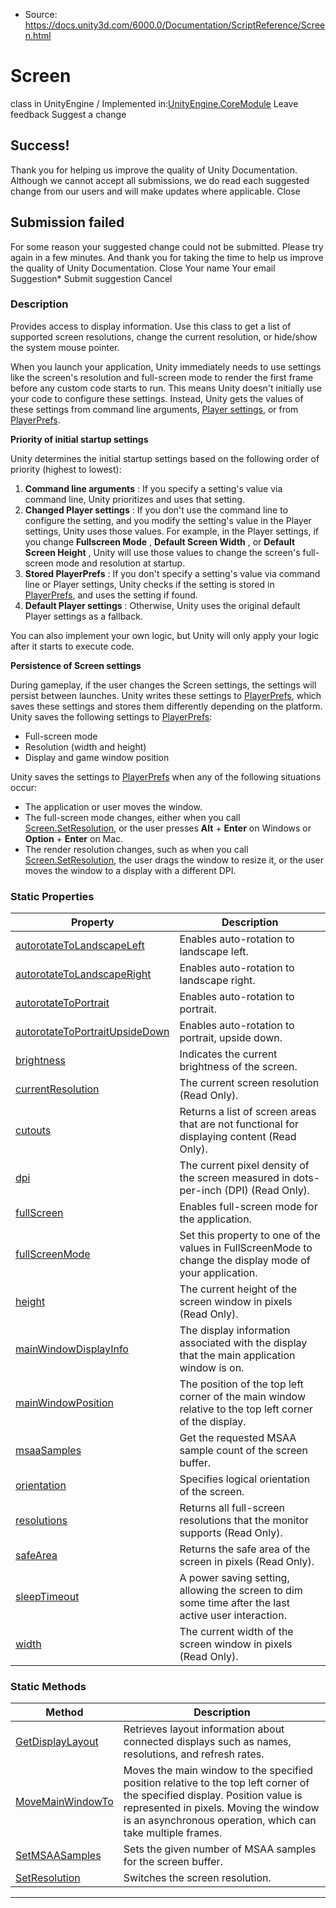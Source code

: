 * Source: https://docs.unity3d.com/6000.0/Documentation/ScriptReference/Screen.html

# Screen
class in UnityEngine
/
Implemented in:[UnityEngine.CoreModule](https://docs.unity3d.com/6000.0/Documentation/ScriptReference/UnityEngine.CoreModule.html)
Leave feedback
Suggest a change
## Success!
Thank you for helping us improve the quality of Unity Documentation. Although we cannot accept all submissions, we do read each suggested change from our users and will make updates where applicable.
Close
## Submission failed
For some reason your suggested change could not be submitted. Please <a>try again</a> in a few minutes. And thank you for taking the time to help us improve the quality of Unity Documentation.
Close
Your name Your email Suggestion* Submit suggestion
Cancel
### Description
Provides access to display information.
Use this class to get a list of supported screen resolutions, change the current resolution, or hide/show the system mouse pointer.  
  
When you launch your application, Unity immediately needs to use settings like the screen's resolution and full-screen mode to render the first frame before any custom code starts to run. This means Unity doesn't initially use your code to configure these settings. Instead, Unity gets the values of these settings from command line arguments, [Player settings](https://docs.unity3d.com/6000.0/Documentation/Manual/class-PlayerSettings.html), or from [PlayerPrefs](https://docs.unity3d.com/6000.0/Documentation/ScriptReference/PlayerPrefs.html).  
  
**Priority of initial startup settings**  
  
Unity determines the initial startup settings based on the following order of priority (highest to lowest): 
  1. **Command line arguments** : If you specify a setting's value via command line, Unity prioritizes and uses that setting.
  2. **Changed Player settings** : If you don't use the command line to configure the setting, and you modify the setting's value in the Player settings, Unity uses those values. For example, in the Player settings, if you change **Fullscreen Mode** , **Default Screen Width** , or **Default Screen Height** , Unity will use those values to change the screen's full-screen mode and resolution at startup.
  3. **Stored PlayerPrefs** : If you don't specify a setting's value via command line or Player settings, Unity checks if the setting is stored in [PlayerPrefs](https://docs.unity3d.com/6000.0/Documentation/ScriptReference/PlayerPrefs.html), and uses the setting if found.
  4. **Default Player settings** : Otherwise, Unity uses the original default Player settings as a fallback.


You can also implement your own logic, but Unity will only apply your logic after it starts to execute code.  
  
**Persistence of Screen settings**  
  
During gameplay, if the user changes the Screen settings, the settings will persist between launches. Unity writes these settings to [PlayerPrefs](https://docs.unity3d.com/6000.0/Documentation/ScriptReference/PlayerPrefs.html), which saves these settings and stores them differently depending on the platform. Unity saves the following settings to [PlayerPrefs](https://docs.unity3d.com/6000.0/Documentation/ScriptReference/PlayerPrefs.html): 
  * Full-screen mode
  * Resolution (width and height)
  * Display and game window position


Unity saves the settings to [PlayerPrefs](https://docs.unity3d.com/6000.0/Documentation/ScriptReference/PlayerPrefs.html) when any of the following situations occur: 
  * The application or user moves the window.
  * The full-screen mode changes, either when you call [Screen.SetResolution](https://docs.unity3d.com/6000.0/Documentation/ScriptReference/Screen.SetResolution.html), or the user presses **Alt** + **Enter** on Windows or **Option** + **Enter** on Mac.
  * The render resolution changes, such as when you call [Screen.SetResolution](https://docs.unity3d.com/6000.0/Documentation/ScriptReference/Screen.SetResolution.html), the user drags the window to resize it, or the user moves the window to a display with a different DPI.


### Static Properties
Property | Description  
---|---  
[autorotateToLandscapeLeft](https://docs.unity3d.com/6000.0/Documentation/ScriptReference/Screen-autorotateToLandscapeLeft.html) | Enables auto-rotation to landscape left.  
[autorotateToLandscapeRight](https://docs.unity3d.com/6000.0/Documentation/ScriptReference/Screen-autorotateToLandscapeRight.html) | Enables auto-rotation to landscape right.  
[autorotateToPortrait](https://docs.unity3d.com/6000.0/Documentation/ScriptReference/Screen-autorotateToPortrait.html) | Enables auto-rotation to portrait.  
[autorotateToPortraitUpsideDown](https://docs.unity3d.com/6000.0/Documentation/ScriptReference/Screen-autorotateToPortraitUpsideDown.html) | Enables auto-rotation to portrait, upside down.  
[brightness](https://docs.unity3d.com/6000.0/Documentation/ScriptReference/Screen-brightness.html) | Indicates the current brightness of the screen.  
[currentResolution](https://docs.unity3d.com/6000.0/Documentation/ScriptReference/Screen-currentResolution.html) | The current screen resolution (Read Only).  
[cutouts](https://docs.unity3d.com/6000.0/Documentation/ScriptReference/Screen-cutouts.html) | Returns a list of screen areas that are not functional for displaying content (Read Only).  
[dpi](https://docs.unity3d.com/6000.0/Documentation/ScriptReference/Screen-dpi.html) | The current pixel density of the screen measured in dots-per-inch (DPI) (Read Only).  
[fullScreen](https://docs.unity3d.com/6000.0/Documentation/ScriptReference/Screen-fullScreen.html) | Enables full-screen mode for the application.  
[fullScreenMode](https://docs.unity3d.com/6000.0/Documentation/ScriptReference/Screen-fullScreenMode.html) | Set this property to one of the values in FullScreenMode to change the display mode of your application.  
[height](https://docs.unity3d.com/6000.0/Documentation/ScriptReference/Screen-height.html) | The current height of the screen window in pixels (Read Only).  
[mainWindowDisplayInfo](https://docs.unity3d.com/6000.0/Documentation/ScriptReference/Screen-mainWindowDisplayInfo.html) | The display information associated with the display that the main application window is on.  
[mainWindowPosition](https://docs.unity3d.com/6000.0/Documentation/ScriptReference/Screen-mainWindowPosition.html) | The position of the top left corner of the main window relative to the top left corner of the display.  
[msaaSamples](https://docs.unity3d.com/6000.0/Documentation/ScriptReference/Screen-msaaSamples.html) | Get the requested MSAA sample count of the screen buffer.  
[orientation](https://docs.unity3d.com/6000.0/Documentation/ScriptReference/Screen-orientation.html) | Specifies logical orientation of the screen.  
[resolutions](https://docs.unity3d.com/6000.0/Documentation/ScriptReference/Screen-resolutions.html) | Returns all full-screen resolutions that the monitor supports (Read Only).  
[safeArea](https://docs.unity3d.com/6000.0/Documentation/ScriptReference/Screen-safeArea.html) | Returns the safe area of the screen in pixels (Read Only).  
[sleepTimeout](https://docs.unity3d.com/6000.0/Documentation/ScriptReference/Screen-sleepTimeout.html) | A power saving setting, allowing the screen to dim some time after the last active user interaction.  
[width](https://docs.unity3d.com/6000.0/Documentation/ScriptReference/Screen-width.html) | The current width of the screen window in pixels (Read Only).  
### Static Methods
Method | Description  
---|---  
[GetDisplayLayout](https://docs.unity3d.com/6000.0/Documentation/ScriptReference/Screen.GetDisplayLayout.html) | Retrieves layout information about connected displays such as names, resolutions, and refresh rates.  
[MoveMainWindowTo](https://docs.unity3d.com/6000.0/Documentation/ScriptReference/Screen.MoveMainWindowTo.html) | Moves the main window to the specified position relative to the top left corner of the specified display. Position value is represented in pixels. Moving the window is an asynchronous operation, which can take multiple frames.  
[SetMSAASamples](https://docs.unity3d.com/6000.0/Documentation/ScriptReference/Screen.SetMSAASamples.html) | Sets the given number of MSAA samples for the screen buffer.  
[SetResolution](https://docs.unity3d.com/6000.0/Documentation/ScriptReference/Screen.SetResolution.html) | Switches the screen resolution.  
* * *

